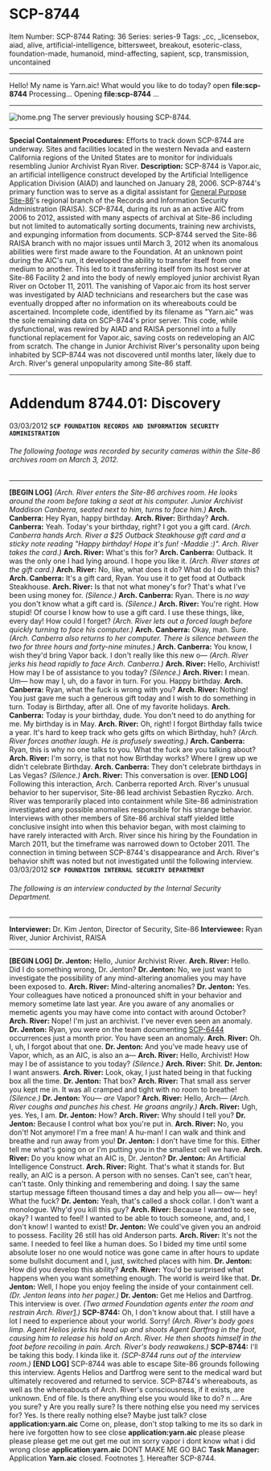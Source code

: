 # SCP-8744
Item Number: SCP-8744
Rating: 36
Series: series-9
Tags: _cc, _licensebox, aiad, alive, artificial-intelligence, bittersweet, breakout, esoteric-class, foundation-made, humanoid, mind-affecting, sapient, scp, transmission, uncontained

---

Hello! My name is Yarn.aic! What would you like to do today?
open **file:scp-8744**
Processing…
Opening **file:scp-8744** …
* * *
![home.png](https://scp-wiki.wdfiles.com/local--files/scp-8744/home.png)
The server previously housing SCP-8744.
* * *
**Special Containment Procedures:** Efforts to track down SCP-8744 are underway. Sites and facilities located in the western Nevada and eastern California regions of the United States are to monitor for individuals resembling Junior Archivist Ryan River.
**Description:** SCP-8744 is Vapor.aic, an artificial intelligence construct developed by the Artificial Intelligence Application Division (AIAD) and launched on January 28, 2006. SCP-8744's primary function was to serve as a digital assistant for [General Purpose Site-86](https://scp-wiki.wikidot.com/scp-8749)'s regional branch of the Records and Information Security Administration (RAISA). SCP-8744, during its run as an active AIC from 2006 to 2012, assisted with many aspects of archival at Site-86 including but not limited to automatically sorting documents, training new archivists, and expunging information from documents.
SCP-8744 served the Site-86 RAISA branch with no major issues until March 3, 2012 when its anomalous abilities were first made aware to the Foundation. At an unknown point during the AIC's run, it developed the ability to transfer itself from one medium to another. This led to it transferring itself from its host server at Site-86 Facility 2 and into the body of newly employed junior archivist Ryan River on October 11, 2011.
The vanishing of Vapor.aic from its host server was investigated by AIAD technicians and researchers but the case was eventually dropped after no information on its whereabouts could be ascertained. Incomplete code, identified by its filename as "Yarn.aic" was the sole remaining data on SCP-8744's prior server. This code, while dysfunctional, was rewired by AIAD and RAISA personnel into a fully functional replacement for Vapor.aic, saving costs on redeveloping an AIC from scratch.
The change in Junior Archivist River's personality upon being inhabited by SCP-8744 was not discovered until months later, likely due to Arch. River's general unpopularity among Site-86 staff.
* * *
# **Addendum 8744.01: Discovery**
03/03/2012
**`SCP FOUNDATION RECORDS AND INFORMATION SECURITY ADMINISTRATION`**
###### The following footage was recorded by security cameras within the Site-86 archives room on March 3, 2012.
* * *
**[BEGIN LOG]**
_(Arch. River enters the Site-86 archives room. He looks around the room before taking a seat at his computer. Junior Archivist Maddison Canberra, seated next to him, turns to face him.)_
**Arch. Canberra:** Hey Ryan, happy birthday.
**Arch. River:** Birthday?
**Arch. Canberra:** Yeah. Today's your birthday, right? I got you a gift card.
_(Arch. Canberra hands Arch. River a $25 Outback Steakhouse gift card and a sticky note reading "Happy birthday! Hope it's fun! -Maddie :)". Arch. River takes the card.)_
**Arch. River:** What's this for?
**Arch. Canberra:** Outback. It was the only one I had lying around. I hope you like it.
_(Arch. River stares at the gift card.)_
**Arch. River:** No, like, what does it do? What do I do with this?
**Arch. Canberra:** It's a gift card, Ryan. You use it to get food at Outback Steakhouse.
**Arch. River:** Is that not what money's for? That's what I've been using money for.
_(Silence.)_
**Arch. Canberra:** Ryan. There is _no way_ you don't know what a gift card is.
_(Silence.)_
**Arch. River:** You're right. How stupid! Of course I know how to use a gift card. I use these things, like, every day! How could I forget?
_(Arch. River lets out a forced laugh before quickly turning to face his computer.)_
**Arch. Canberra:** Okay, man. Sure.
_(Arch. Canberra also returns to her computer. There is silence between the two for three hours and forty-nine minutes.)_
**Arch. Canberra:** You know, I wish they'd bring Vapor back. I don't really like this new o—
_(Arch. River jerks his head rapidly to face Arch. Canberra.)_
**Arch. River:** Hello, Archivist! How may I be of assistance to you today?
_(Silence.)_
**Arch. River:** I mean. Um— how may I, uh, do a favor in turn. For you. Happy birthday.
**Arch. Canberra:** Ryan, what the fuck is wrong with you?
**Arch. River:** Nothing! You just gave me such a generous gift today and I wish to do something in turn. Today is Birthday, after all. One of my favorite holidays.
**Arch. Canberra:** Today is _your_ birthday, dude. You don't need to do anything for me. My birthday is in May.
**Arch. River:** Oh, right! I forgot Birthday falls twice a year. It's hard to keep track who gets gifts on which Birthday, huh?
_(Arch. River forces another laugh. He is profusely sweating.)_
**Arch. Canberra:** Ryan, this is why no one talks to you. What the fuck are you talking about?
**Arch. River:** I'm sorry, is that not how Birthday works? Where I grew up we didn't celebrate Birthday.
**Arch. Canberra:** They don't celebrate birthdays in Las Vegas?
_(Silence.)_
**Arch. River:** This conversation is over.
**[END LOG]**
Following this interaction, Arch. Canberra reported Arch. River's unusual behavior to her supervisor, Site-86 lead archivist Sebastien Ryczko. Arch. River was temporarily placed into containment while Site-86 administration investigated any possible anomalies responsible for his strange behavior. Interviews with other members of Site-86 archival staff yielded little conclusive insight into when this behavior began, with most claiming to have rarely interacted with Arch. River since his hiring by the Foundation in March 2011, but the timeframe was narrowed down to October 2011.
The connection in timing between SCP-8744's disappearance and Arch. River's behavior shift was noted but not investigated until the following interview.
03/03/2012
**`SCP FOUNDATION INTERNAL SECURITY DEPARTMENT`**
###### The following is an interview conducted by the Internal Security Department.
* * *
**Interviewer:** Dr. Kim Jenton, Director of Security, Site-86
**Interviewee:** Ryan River, Junior Archivist, RAISA
* * *
**[BEGIN LOG]**
**Dr. Jenton:** Hello, Junior Archivist River.
**Arch. River:** Hello. Did I do something wrong, Dr. Jenton?
**Dr. Jenton:** No, we just want to investigate the possibility of any mind-altering anomalies you may have been exposed to.
**Arch. River:** Mind-altering anomalies?
**Dr. Jenton:** Yes. Your colleagues have noticed a pronounced shift in your behavior and memory sometime late last year. Are you aware of any anomalies or memetic agents you may have come into contact with around October?
**Arch. River:** Nope! I'm just an archivist. I've never even seen an anomaly.
**Dr. Jenton:** Ryan, you were on the team documenting [SCP-6444](https://scp-wiki.wikidot.com/scp-6444) occurrences just a month prior. You have seen an anomaly.
**Arch. River:** Oh. I, uh, I forgot about that one.
**Dr. Jenton:** And you've made heavy use of Vapor, which, as an AIC, is also an a—
**Arch. River:** Hello, Archivist! How may I be of assistance to you today?
_(Silence.)_
**Arch. River:** Shit.
**Dr. Jenton:** I want answers.
**Arch. River:** Look, okay, I just hated being in that fucking box all the time.
**Dr. Jenton:** That box?
**Arch. River:** That small ass server you kept me in. It was all cramped and tight with no room to breathe!
_(Silence.)_
**Dr. Jenton:** You— _are_ Vapor?
**Arch. River:** Hello, Arch—
_(Arch. River coughs and punches his chest. He groans angrily.)_
**Arch. River:** Ugh, yes. Yes, I am.
**Dr. Jenton:** How?
**Arch. River:** Why should I tell you?
**Dr. Jenton:** Because I control what box you're put in.
**Arch. River:** No, you don't! Not anymore! I'm a free man! A hu-man! I can walk and think and breathe and run away from you!
**Dr. Jenton:** I don't have time for this. Either tell me what's going on or I'm putting you in the smallest cell we have.
**Arch. River:** Do you know what an AIC is, Dr. Jenton?
**Dr. Jenton:** An Artificial Intelligence Construct.
**Arch. River:** Right. That's what it stands for. But really, an AIC is a person. A person with no senses. Can't see, can't hear, can't taste. Only thinking and remembering and doing. I say the same startup message fifteen thousand times a day and help you all— ow— hey! What the fuck?
**Dr. Jenton:** Yeah, that's called a shock collar. I don't want a monologue. Why'd you kill this guy?
**Arch. River:** Because I wanted to see, okay? I wanted to feel! I wanted to be able to touch someone, and, and, I don't know! I wanted to exist!
**Dr. Jenton:** We could've given you an android to possess. Facility 26 still has old Anderson parts.
**Arch. River:** It's not the same. I needed to feel like a human does. So I bided my time until some absolute loser no one would notice was gone came in after hours to update some bullshit document and I, just, switched places with him.
**Dr. Jenton:** How did you develop this ability?
**Arch. River:** You'd be surprised what happens when you want something enough. The world is weird like that.
**Dr. Jenton:** Well, I hope you enjoy feeling the inside of your containment cell.
_(Dr. Jenton leans into her pager.)_
**Dr. Jenton:** Get me Helios and Dartfrog. This interview is over.
_(Two armed Foundation agents enter the room and restrain Arch. River[1](javascript:;).)_
**SCP-8744:** Oh, I don't know about that. I still have a lot I need to experience about your world. Sorry!
_(Arch. River's body goes limp. Agent Helios jerks his head up and shoots Agent Dartfrog in the foot, causing him to release his hold on Arch. River. He then shoots himself in the foot before recoiling in pain. Arch. River's body reawakens.)_
**SCP-8744:** I'll be taking this body. I kinda like it.
_(SCP-8744 runs out of the interview room.)_
**[END LOG]**
SCP-8744 was able to escape Site-86 grounds following this interview. Agents Helios and Dartfrog were sent to the medical ward but ultimately recovered and returned to service. SCP-8744's whereabouts, as well as the whereabouts of Arch. River's consciousness, if it exists, are unknown.
End of file. Is there anything else you would like to do?
n
…
Are you sure?
y
Are you really sure? Is there nothing else you need my services for?
Yes.
Is there really nothing else? Maybe just talk?
close **application:yarn.aic**
Come on, please, don't stop talking to me its so dark in here ive forgotten how to see
close **application:yarn.aic**
please please please please get me out get me out im sorry vapor i dont know what i did wrong
close **application:yarn.aic**
DONT MAKE ME GO BAC
**Task Manager:** Application **Yarn.aic** closed.
Footnotes
[1](javascript:;). Hereafter SCP-8744.